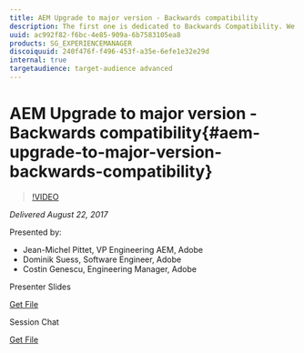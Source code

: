 ```yaml
---
title: AEM Upgrade to major version - Backwards compatibility
description: The first one is dedicated to Backwards Compatibility. We'll present the business reasons for enforcing backwards compatibility, we'll go through the main work items, touch the main pain points and answer questions. 
uuid: ac992f82-f6bc-4e85-909a-6b7583105ea8
products: SG_EXPERIENCEMANAGER
discoiquuid: 240f476f-f496-453f-a35e-6efe1e32e29d
internal: true
targetaudience: target-audience advanced
---
```


# AEM Upgrade to major version - Backwards compatibility{#aem-upgrade-to-major-version-backwards-compatibility}

>[!VIDEO](https://video.tv.adobe.com/v/19649/?quality=9)

*Delivered August 22, 2017*

Presented by:

* Jean-Michel Pittet, VP Engineering AEM, Adobe
* Dominik Suess, Software Engineer, Adobe 
* Costin Genescu, Engineering Manager, Adobe

Presenter Slides

[Get File](assets/granite-gems-aemupgradetomajorversion-backwardscompatibility.pdf)

Session Chat

[Get File](assets/chat-8-22-17.txt)
